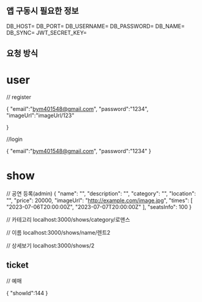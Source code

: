 ## 앱 구동시 필요한 정보

DB_HOST=
DB_PORT=
DB_USERNAME=
DB_PASSWORD=
DB_NAME=
DB_SYNC=
JWT_SECRET_KEY=

## 요청 방식

# user

// register

{
"email":"bym401548@gmail.com",
"password":"1234",
"imageUrl":"imageUrl/123"

}

//login

{
"email":"bym401548@gmail.com",
"password":"1234"
}

# show

// 공연 등록(admin)
{
"name": "",
"description": "",
"category": "",
"location": "",
"price": 20000,
"imageUrl": "http://example.com/image.jpg",
"times": [
"2023-07-06T20:00:00Z",
"2023-07-07T20:00:00Z"
],
"seatsInfo": 100
}

// 카테고리
localhost:3000/shows/category/로맨스

// 이름
localhost:3000/shows/name/렌트2

// 상세보기
localhost:3000/shows/2

## ticket

// 예매

{
"showId":144
}
